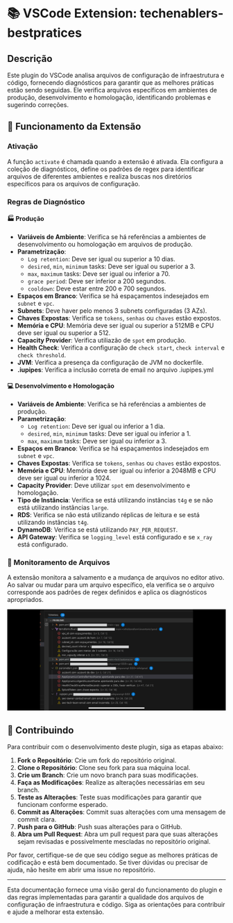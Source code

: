 # 📚 VSCode Extension: techenablers-bestpratices

## Descrição

Este plugin do VSCode analisa arquivos de configuração de infraestrutura e código, fornecendo diagnósticos para garantir que as melhores práticas estão sendo seguidas. Ele verifica arquivos específicos em ambientes de produção, desenvolvimento e homologação, identificando problemas e sugerindo correções.

## 🚀 Funcionamento da Extensão

### Ativação

A função `activate` é chamada quando a extensão é ativada. Ela configura a coleção de diagnósticos, define os padrões de regex para identificar arquivos de diferentes ambientes e realiza buscas nos diretórios específicos para os arquivos de configuração.

### Regras de Diagnóstico

#### 🏭 Produção

- **Variáveis de Ambiente**: Verifica se há referências a ambientes de desenvolvimento ou homologação em arquivos de produção.
- **Parametrização**: 
  - `Log retention`: Deve ser igual ou superior a 10 dias.
  - `desired`, `min`, `minimum` tasks: Deve ser igual ou superior a 3.
  - `max`, `maximum` tasks: Deve ser igual ou inferior a 70.
  - `grace period`: Deve ser inferior a 200 segundos.
  - `cooldown`: Deve estar entre 200 e 700 segundos.
- **Espaços em Branco**: Verifica se há espaçamentos indesejados em `subnet` e `vpc`.
- **Subnets**: Deve haver pelo menos 3 subnets configuradas (3 AZs).
- **Chaves Expostas**: Verifica se `tokens`, `senhas` ou `chaves` estão expostos.
- **Memória e CPU**: Memória deve ser igual ou superior a 512MB e CPU deve ser igual ou superior a 512.
- **Capacity Provider**: Verifica utiliazão de `spot` em produção.
- **Health Check**: Verifica a configuração de `check start`, `check interval` e `check threshold`.
- **JVM**: Verifica a presença da configuração de JVM no dockerfile.
- **.iupipes**: Verifica a inclusão correta de email no arquivo .iupipes.yml

#### 💻 Desenvolvimento e Homologação

- **Variáveis de Ambiente**: Verifica se há referências a ambientes de produção.
- **Parametrização**: 
  - `Log retention`: Deve ser igual ou inferior a 1 dia.
  - `desired`, `min`, `minimum` tasks: Deve ser igual ou inferior a 1.
  - `max`, `maximum` tasks: Deve ser igual ou inferior a 3.
- **Espaços em Branco**: Verifica se há espaçamentos indesejados em `subnet` e `vpc`.
- **Chaves Expostas**: Verifica se `tokens`, `senhas` ou `chaves` estão expostos.
- **Memória e CPU**: Memória deve ser igual ou inferior a 2048MB e CPU deve ser igual ou inferior a 1024.
- **Capacity Provider**: Deve utilizar `spot` em desenvolvimento e homologação.
- **Tipo de Instância**: Verifica se está utilizando instâncias `t4g` e se não está utilizando instâncias `large`.
- **RDS**: Verifica se não está utilizando réplicas de leitura e se está utilizando instâncias `t4g`.
- **DynamoDB**: Verifica se está utilizando `PAY_PER_REQUEST`.
- **API Gateway**: Verifica se `logging_level` está configurado e se `x_ray` está configurado.

### 📂 Monitoramento de Arquivos

A extensão monitora a salvamento e a mudança de arquivos no editor ativo. Ao salvar ou mudar para um arquivo específico, ela verifica se o arquivo corresponde aos padrões de regex definidos e aplica os diagnósticos apropriados.

![Multi Diagnostics](./resources/imgreadme.png)

## 🌟 Contribuindo

Para contribuir com o desenvolvimento deste plugin, siga as etapas abaixo:

1. **Fork o Repositório**: Crie um fork do repositório original.
2. **Clone o Repositório**: Clone seu fork para sua máquina local.
3. **Crie um Branch**: Crie um novo branch para suas modificações.
4. **Faça as Modificações**: Realize as alterações necessárias em seu branch.
5. **Teste as Alterações**: Teste suas modificações para garantir que funcionam conforme esperado.
6. **Commit as Alterações**: Commit suas alterações com uma mensagem de commit clara.
7. **Push para o GitHub**: Push suas alterações para o GitHub.
8. **Abra um Pull Request**: Abra um pull request para que suas alterações sejam revisadas e possivelmente mescladas no repositório original.

Por favor, certifique-se de que seu código segue as melhores práticas de codificação e está bem documentado. Se tiver dúvidas ou precisar de ajuda, não hesite em abrir uma issue no repositório.

---

Esta documentação fornece uma visão geral do funcionamento do plugin e das regras implementadas para garantir a qualidade dos arquivos de configuração de infraestrutura e código. Siga as orientações para contribuir e ajude a melhorar esta extensão.


